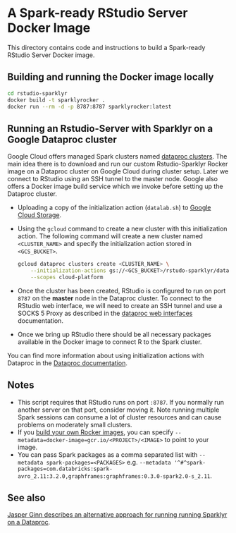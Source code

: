 # A Spark-ready RStudio Server Docker Image

This directory contains code and instructions to build a Spark-ready RStudio Server Docker image.

## Building and running the Docker image locally

```bash
cd rstudio-sparklyr
docker build -t sparklyrocker .
docker run --rm -d -p 8787:8787 sparklyrocker:latest
````

## Running an Rstudio-Server with Sparklyr on a Google Dataproc cluster

Google Cloud offers managed Spark clusters named [dataproc clusters](https://cloud.google.com/dataproc/?hl=en). The main idea there
is to  download and run our custom Rstudio-Sparklyr Rocker image on a Dataproc cluster on Google Cloud during cluster setup. Later we
connect to RStudio using an SSH tunnel to the master node. Google also offers a Docker image build service which we invoke before
setting up the Dataproc cluster.


* Uploading a copy of the initialization action (`datalab.sh`) to [Google Cloud Storage](https://cloud.google.com/storage).
* Using the `gcloud` command to create a new cluster with this initialization action. The following command will create a new
cluster named `<CLUSTER_NAME>` and specify the initialization action stored in `<GCS_BUCKET>`.

    ```bash
    gcloud dataproc clusters create <CLUSTER_NAME> \
        --initialization-actions gs://<GCS_BUCKET>/rstudo-sparklyr/dataproc_initialization.sh \
        --scopes cloud-platform
    ```
* Once the cluster has been created, RStudio is configured to run on port `8787` on the **master** node in the Dataproc cluster.
To connect to the RStudio web interface, we will need to create an SSH tunnel and use a SOCKS 5 Proxy as described in the [dataproc web interfaces](https://cloud.google.com/dataproc/cluster-web-interfaces) documentation.
* Once we bring up RStudio there should be all necessary packages available in the Docker image to connect R to the Spark cluster.

You can find more information about using initialization actions with Dataproc in the [Dataproc documentation](https://cloud.google.com/dataproc/init-actions).

## Notes

* This script requires that RStudio runs on port `:8787`. If you normally run another server on that port, consider moving it. Note running multiple Spark sessions can consume a lot of cluster resources and can cause problems on moderately small clusters.
* If you [build your own Rocker images](https://github.com/googledatalab/datalab/wiki/Development-Environment), you can specify `--metadata=docker-image=gcr.io/<PROJECT>/<IMAGE>` to point to your image.
* You can pass Spark packages as a comma separated list with `--metadata spark-packages=<PACKAGES>` e.g. `--metadata '^#^spark-packages=com.databricks:spark-avro_2.11:3.2.0,graphframes:graphframes:0.3.0-spark2.0-s_2.11`.


## See also

[Jasper Ginn describes an alternative approach for running running Sparklyr on a Dataproc](https://www.jasperginn.nl/using-rstudio-and-sparklyr-with-a-google-dataproc-cluster/).
